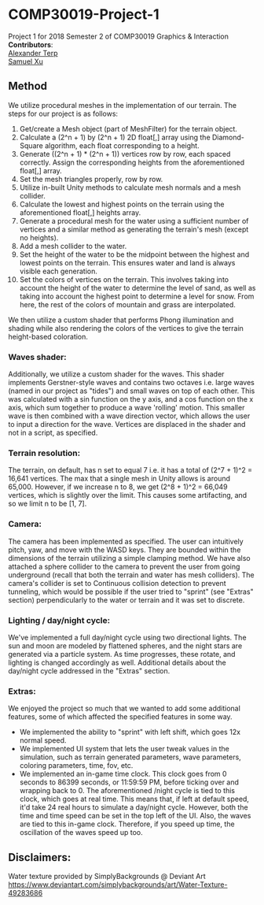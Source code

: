 # COMP30019-Project-1
Project 1 for 2018 Semester 2 of COMP30019 Graphics & Interaction  
**Contributors**:  
[Alexander Terp](https://github.com/AMTerp)  
[Samuel Xu](https://github.com/samuel-x)

## Method
We utilize procedural meshes in the implementation of our terrain. The steps for our project is as follows:

1. Get/create a Mesh object (part of MeshFilter) for the terrain object.
2. Calculate a (2^n + 1) by (2^n + 1) 2D float[,] array using the Diamond-Square algorithm, each float corresponding to a height.
3. Generate ((2^n + 1) * (2^n + 1)) vertices row by row, each spaced correctly. Assign the corresponding heights from the aforementioned float[,] array.
4. Set the mesh triangles properly, row by row.
5. Utilize in-built Unity methods to calculate mesh normals and a mesh collider.
6. Calculate the lowest and highest points on the terrain using the aforementioned float[,]	heights array.
7. Generate a procedural mesh for the water using a sufficient number of vertices and a similar method as generating the terrain's mesh (except no heights). 
8. Add a mesh collider to the water.
9. Set the height of the water to be the midpoint between the highest and lowest points on the terrain. This ensures water and land is always visible each generation.
10. Set the colors of vertices on the terrain. This involves taking into account the height	of the water to determine the level of sand, as well as taking into account the highest point to determine a level for snow. From here, the rest of the colors of mountain and grass are interpolated.

We then utilize a custom shader that performs Phong illumination and shading while also rendering the colors of the vertices to give the terrain height-based coloration.

### Waves shader:
Additionally, we utilize a custom shader for the waves. This shader implements Gerstner-style waves and contains two octaves i.e. large waves (named in our project as "tides") and small waves on top of each other. This was calculated with a sin function on the y axis, and a cos function on the x axis, which sum together to produce a wave 'rolling' motion. This smaller wave is then combined with a wave direction vector, which allows the user to input a direction for the wave. Vertices are displaced in the shader and not in a script, as specified. 

### Terrain resolution:
The terrain, on default, has n set to equal 7 i.e. it has a total of (2^7 + 1)^2 = 16,641 vertices. The max that a single mesh in Unity allows is around 65,000. However, if we increase n to 8, we get (2^8 + 1)^2 = 66,049 vertices, which is slightly over the limit. This causes some artifacting, and so we limit n to be [1, 7].

### Camera:
The camera has been implemented as specified. The user can intuitively pitch, yaw, and move with the WASD keys. They are bounded within the dimensions of the terrain utilizing a simple clamping method. We have also attached a sphere collider to the camera to prevent the user from going underground (recall that both the terrain and water has mesh colliders). The camera's collider is set to Continuous collision detection to prevent tunneling, which would be possible if the user tried to "sprint" (see "Extras" section) perpendicularly to the water or terrain and it was set to discrete.

### Lighting / day/night cycle:
We've implemented a full day/night cycle using two directional lights. The sun and moon are modeled by flattened spheres, and the night stars are generated via a particle system. As time progresses, these rotate, and lighting is changed accordingly as well. Additional details about the day/night cycle addressed in the "Extras" section.

### Extras:
We enjoyed the project so much that we wanted to add some additional features, some of 
which affected the specified features in some way.
- We implemented the ability to "sprint" with left shift, which goes 12x normal speed.
- We implemented UI system that lets the user tweak values in the simulation, such as terrain generated parameters, wave parameters, coloring parameters, time, fov, etc.
- We implemented an in-game time clock. This clock goes from 0 seconds to 86399 seconds, or 11:59:59 PM, before ticking over and wrapping back to 0. The aforementioned /night cycle is tied to this clock, which goes at real time. This means that, if left at default speed, it'd take 24 real hours to simulate a day/night cycle. However, both the time and time speed can be set in the top left of the UI. Also, the waves are tied to this in-game clock. Therefore, if you speed up time,	the oscillation of the waves speed up too.

## Disclaimers:
Water texture provided by SimplyBackgrounds @ Deviant Art  
https://www.deviantart.com/simplybackgrounds/art/Water-Texture-49283686
